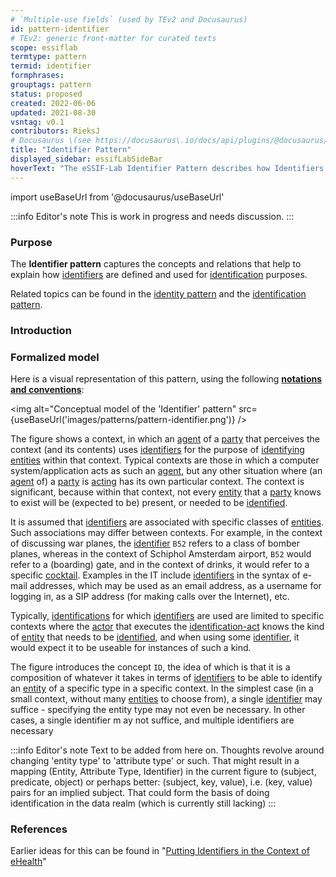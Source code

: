 ```yaml
---
# `Multiple-use fields` (used by TEv2 and Docusaurus)
id: pattern-identifier
# TEv2: generic front-matter for curated texts
scope: essiflab
termtype: pattern
termid: identifier
formphrases:
grouptags: pattern
status: proposed
created: 2022-06-06
updated: 2021-08-30
vsntag: v0.1
contributors: RieksJ
# Docusaurus \(see https://docusaurus\.io/docs/api/plugins/@docusaurus/plugin-content-docs#markdown-front-matter\):
title: "Identifier Pattern"
displayed_sidebar: essifLabSideBar
hoverText: "The eSSIF-Lab Identifier Pattern describes how Identifiers are defined and used for Identification purposes."
---
```


import useBaseUrl from '@docusaurus/useBaseUrl'

:::info Editor's note
This is work in progress and needs discussion.
:::

### Purpose
The **Identifier pattern** captures the concepts and relations that help to explain how [identifiers](@) are defined and used for [identification](@) purposes.

Related topics can be found in the [identity pattern](pattern-identity@) and the [identification pattern](pattern-identification@).

### Introduction


### Formalized model
Here is a visual representation of this pattern, using the following **[notations and conventions](../notations-and-conventions#pattern-diagram-notations)**:

<img
  alt="Conceptual model of the 'Identifier' pattern"
  src={useBaseUrl('images/patterns/pattern-identifier.png')}
/>

The figure shows a context, in which an [agent](@) of a [party](@) that perceives the context (and its contents) uses [identifiers](@) for the purpose of [identifying](@) [entities](@) within that context. Typical contexts are those in which a computer system/application acts as such an [agent](@), but any other situation where (an [agent](@) of) a [party](@) is [acting](@) has its own particular context. The context is significant, because within that context, not every [entity](@) that a [party](@) knows to exist will be (expected to be) present, or needed to be [identified](@).

It is assumed that [identifiers](@) are associated with specific classes of [entities](@). Such associations may differ between contexts. For example, in the context of discussing war planes, the [identifier](@) `B52` refers to a class of bomber planes, whereas in the context of Schiphol Amsterdam airport, `B52` would refer to a (boarding) gate, and in the context of drinks, it would refer to a specific [cocktail](https://en.wikipedia.org/wiki/B-52_(cocktail)). Examples in the IT include [identifiers](@) in the syntax of e-mail addresses, which may be used as an email address, as a username for logging in, as a SIP address (for making calls over the Internet), etc.

Typically, [identifications](@) for which [identifiers](@) are used are limited to specific contexts where the [actor](@) that executes the [identification-act](@) knows the kind of [entity](@) that needs to be [identified](@), and when using some [identifier](@), it would expect it to be useable for instances of such a kind.

The figure introduces the concept `ID`, the idea of which is that it is a composition of whatever it takes in terms of [identifiers](@) to be able to identify an [entity](@) of a specific type in a specific context. In the simplest case (in a small context, without many [entities](@) to choose from), a single [identifier](@) may suffice - specifying the entity type may not even be necessary. In other cases, a single identifier m ay not suffice, and multiple identifiers are necessary

:::info Editor's note
Text to be added from here on. Thoughts revolve around changing 'entity type' to 'attribute type' or such. That might result in a mapping (Entity, Attribute Type, Identifier) in the current figure to (subject, predicate, object) or perhaps better: (subject, key, value), i.e. (key, value) pairs for an implied subject. That could form the basis of doing identification in the data realm (which is currently still lacking)
:::


### References

Earlier ideas for this can be found in "[Putting Identifiers in the Context of eHealth](https://link.springer.com/content/pdf/10.1007/978-0-387-79026-8_27.pdf)"
